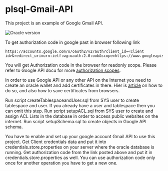 # plsql-Gmail-API
This project is an example of Google Gmail API. 

![Oracle version](https://img.shields.io/badge/Oracle%20version-12.0.4-blue+)

To get authorization code in google past in browser following link
```
https://accounts.google.com/o/oauth2/v2/auth?client_id=<client id>&redirect_uri=urn:ietf:wg:oauth:2.0:oob&scope=https://www.googleapis.com/auth/gmail.readonly&response_type=code
```
You will get Authorization code in the browser for readonly scope. Please refer to Google API docu for more [authorization scopes][scopes].

In order to use Google API or any other API on the Internet you need to create an oracle wallet and add certificates in there. Hier is [article][wallet] on how to do so, and also how to save certificates from browsers.

Run script createTablespaceandUser.sql from SYS user to create tablespace and user. If you already have a user and tablespace then you can omit this step. Run script setupACL.sql from SYS user to create and assign ACL Lists in the database in order to access public websites on the internet. Run script setupSchema.sql to create objects in Google API schema.

You have to enable and set up your google account Gmail API to use this project. Get Client credentials data and put it into credentials.store.properties on your server where the oracle database is running. Get authorization code from the link posted above and put it in credentials.store.properties as well. You can use authorization code only once for another operation you have to get a new one.


[scopes]: https://developers.google.com/identity/protocols/oauth2/scopes
[wallet]: https://oracle-base.com/articles/misc/utl_http-and-ssl
